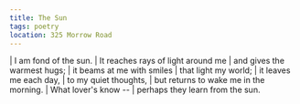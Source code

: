 ```yaml
---
title: The Sun
tags: poetry
location: 325 Morrow Road
---
```


| I am fond of the sun.
| It reaches rays of light around me
| and gives the warmest hugs;
| it beams at me with smiles
| that light my world;
| it leaves me each day,
| to my quiet thoughts,
| but returns to wake me in the morning.
| What lover's know --
| perhaps they learn from the sun.
